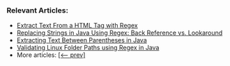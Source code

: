 ### Relevant Articles:
- [Extract Text From a HTML Tag with Regex](https://www.baeldung.com/java-extract-text-html)
- [Replacing Strings in Java Using Regex: Back Reference vs. Lookaround](https://www.baeldung.com/java-regex-replace-strings-back-reference-vs-lookaround)
- [Extracting Text Between Parentheses in Java](https://www.baeldung.com/java-get-text-between-parentheses)
- [Validating Linux Folder Paths using Regex in Java](https://www.baeldung.com/java-regex-check-linux-path-valid)
- More articles: [[<-- prev]](/core-java-modules/core-java-regex-2)

